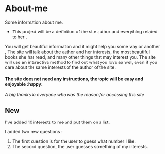 # About-me

Some information about me.


- This project will be a definition of the site author and everything related to her .

You will get beautiful information and it might help you some way or another ,  The site will talk about the author and her interests, the most beautiful books she has read, and many other things that may interest you.
The site will use an interactive method to find out what you love as well, even if you care about the same interests of the author of the site.

#### The site does not need any instructions, the topic will be easy and enjoyable :happy:


*A big thanks to everyone who was the reason for accessing this site*


## New

I've added 10 interests to me and put them on a list.

I added two new questions :

1. The first question is for the user to guess what number I like.
2. The second question, the user guesses something of my interests.
